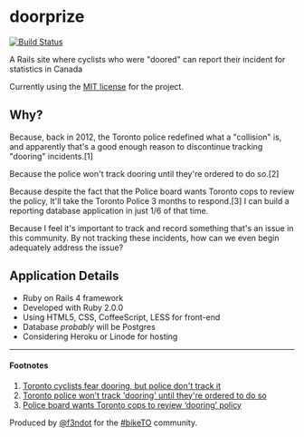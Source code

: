 doorprize
=========

[![Build Status](https://travis-ci.org/f3ndot/doorprize.png)](https://travis-ci.org/f3ndot/doorprize)

A Rails site where cyclists who were "doored" can report their incident for statistics in Canada

Currently using the [MIT license](LICENSE) for the project.

Why?
----

Because, back in 2012, the Toronto police redefined what a "collision" is, and apparently that's a good enough reason to discontinue tracking "dooring" incidents.[1]

Because the police won't track dooring until they're ordered to do so.[2]

Because despite the fact that the Police board wants Toronto cops to review the policy, It'll take the Toronto Police 3 months to respond.[3] I can build a reporting database application in just 1/6 of that time.

Because I feel it's important to track and record something that's an issue in this community. By not tracking these incidents, how can we even begin adequately address the issue?

Application Details
-------------------

- Ruby on Rails 4 framework
- Developed with Ruby 2.0.0
- Using HTML5, CSS, CoffeeScript, LESS for front-end
- Database *probably* will be Postgres
- Considering Heroku or Linode for hosting

* * *

#### Footnotes ####

1. [Toronto cyclists fear dooring, but police don't track it](http://www.thestar.com/news/gta/transportation/2013/06/25/toronto_cyclists_fear_dooring_but_police_dont_track_it.html)
2. [Toronto police won't track 'dooring' until they're ordered to do so](http://www.thestar.com/news/gta/2013/08/06/toronto_police_wont_track_dooring_until_theyre_ordered_to_do_so.html)
3. [Police board wants Toronto cops to review ‘dooring’ policy](http://www.thestar.com/news/gta/2013/08/06/police_board_wants_toronto_cops_to_review_dooring_policy.html)

Produced by [@f3ndot](http://www.justinbull.ca) for the [#bikeTO](https://www.twitter.com/search?q=%23BikeTO) community.
